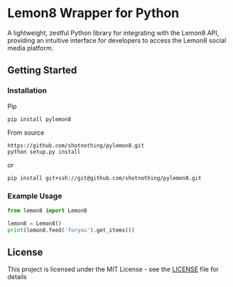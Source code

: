 # Lemon8 Wrapper for Python

A lightweight, zestful Python library for integrating with the Lemon8 API, providing an intuitive interface for
developers to access the Lemon8 social media platform.

## Getting Started

### Installation

Pip

```
pip install pylemon8
```

From source

```shell
https://github.com/shotnothing/pylemon8.git
python setup.py install
```

or

```shell
pip install git+ssh://git@github.com/shotnothing/pylemon8.git
```

### Example Usage

```python
from lemon8 import Lemon8

lemon8 = Lemon8()
print(lemon8.feed('foryou').get_items())
```

## License

This project is licensed under the MIT License - see the [LICENSE](LICENSE) file for details
